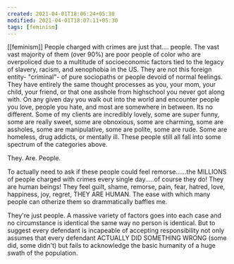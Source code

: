 ```yaml
---
created: 2021-04-01T18:06:24+05:30
modified: 2021-04-01T18:07:11+05:30
tags: [feminism]
---
```

[[feminism]]
 People charged with crimes are just that.... people. The vast vast majority of them (over 90%) are poor people of color who are overpoliced due to a multitude of socioeconomic factors tied to the legacy of slavery, racism, and xenophobia in the US. They are not this foreign entity- "criminal"- of pure sociopaths or people devoid of normal feelings. They have entirely the same thought processes as you, your mom, your child, your friend, or that one asshole from highschool you never got along with. On any given day you walk out into the world and encounter people you love, people you hate, and most are somewhere in between. Its no different. Some of my clients are incredibly lovely, some are super funny, some are really sweet, some are obnoxious, some are charming, some are assholes, some are manipulative, some are polite, some are rude. Some are homeless, drug addicts, or mentally ill. These people still all fall into some spectrum of the categories above. 

They. Are. People.

To actually need to ask if these people could feel remorse......the MILLIONS of people charged with crimes every single day.....of course they do! They are human beings! They feel guilt, shame, remorse, pain, fear, hatred, love, happiness, joy, regret, THEY ARE HUMAN. The ease with which many people can otherize them so drammatically baffles me.

They're just people. A massive variety of factors goes into each case and no circumstance is identical the same way no person is identical. But to suggest every defendant is incapeable of accepting responsibility not only assumes that every defendant ACTUALLY DID SOMETHING WRONG (some did, some didn't) but fails to acknowledge the basic humanity of a huge swath of the population. 
